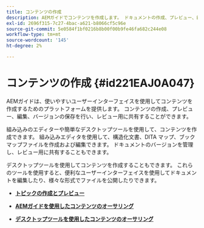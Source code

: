 ```yaml
---
title: コンテンツの作成
description: AEMガイドでコンテンツを作成します。 ドキュメントの作成、プレビュー、編集、バージョンの保存、レビュー用の共有を行う方法を説明します。
exl-id: 2696f315-7c27-4bac-a621-b8066cf5c96e
source-git-commit: 5e0584f1bf0216b8b00f00b9fe46fa682c244e08
workflow-type: tm+mt
source-wordcount: '145'
ht-degree: 2%

---
```


# コンテンツの作成 {#id221EAJ0A047}

AEMガイドは、使いやすいユーザーインターフェイスを使用してコンテンツを作成するためのプラットフォームを提供します。 コンテンツの作成、プレビュー、編集、バージョンの保存を行い、レビュー用に共有することができます。

組み込みのエディターや簡単なデスクトップツールを使用して、コンテンツを作成できます。 組み込みエディタを使用して、構造化文書、DITA マップ、ブックマップファイルを作成および編集できます。 ドキュメントのバージョンを管理し、レビュー用に共有することもできます。

デスクトップツールを使用してコンテンツを作成することもできます。 これらのツールを使用すると、便利なユーザーインターフェイスを使用してドキュメントを編集したり、様々な形式でファイルを公開したりできます。

- **[トピックの作成とプレビュー](create-preview-topics.md)**

- **[AEMガイドを使用したコンテンツのオーサリング](authoring-content-xml-doc.md)**

- **[デスクトップツールを使用したコンテンツのオーサリング](author-desktop-tools.md)**
